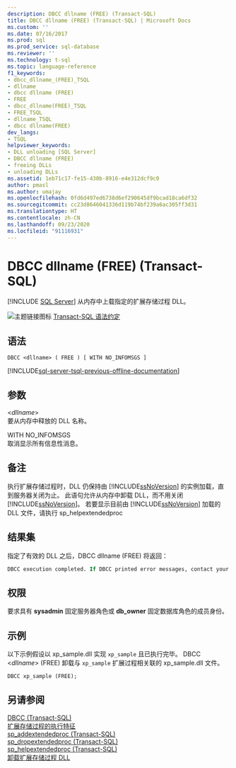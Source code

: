 ```yaml
---
description: DBCC dllname (FREE) (Transact-SQL)
title: DBCC dllname (FREE) (Transact-SQL) | Microsoft Docs
ms.custom: ''
ms.date: 07/16/2017
ms.prod: sql
ms.prod_service: sql-database
ms.reviewer: ''
ms.technology: t-sql
ms.topic: language-reference
f1_keywords:
- dbcc_dllname_(FREE)_TSQL
- dllname
- dbcc dllname (FREE)
- FREE
- dbcc_dllname(FREE)_TSQL
- FREE_TSQL
- dllname_TSQL
- dbcc dllname(FREE)
dev_langs:
- TSQL
helpviewer_keywords:
- DLL unloading [SQL Server]
- DBCC dllname (FREE)
- freeing DLLs
- unloading DLLs
ms.assetid: 1eb71c17-fe15-430b-8916-e4e312dcf9c0
author: pmasl
ms.author: umajay
ms.openlocfilehash: 0fd6d497ed6738d6ef290645df9bcad18ca6df32
ms.sourcegitcommit: cc23d8646041336d119b74bf239a6ac305ff3d31
ms.translationtype: HT
ms.contentlocale: zh-CN
ms.lasthandoff: 09/23/2020
ms.locfileid: "91116931"
---
```

# <a name="dbcc-dllname-free-transact-sql"></a>DBCC dllname (FREE) (Transact-SQL)
[!INCLUDE [SQL Server](../../includes/applies-to-version/sqlserver.md)]
从内存中上载指定的扩展存储过程 DLL。
  
![主题链接图标](../../database-engine/configure-windows/media/topic-link.gif "“主题链接”图标") [Transact-SQL 语法约定](../../t-sql/language-elements/transact-sql-syntax-conventions-transact-sql.md)
  
## <a name="syntax"></a>语法  
```syntaxsql
DBCC <dllname> ( FREE ) [ WITH NO_INFOMSGS ]  
```  
  
[!INCLUDE[sql-server-tsql-previous-offline-documentation](../../includes/sql-server-tsql-previous-offline-documentation.md)]

## <a name="arguments"></a>参数
 \<*dllname*>  
 要从内存中释放的 DLL 名称。  
  
 WITH NO_INFOMSGS  
 取消显示所有信息性消息。  
  
## <a name="remarks"></a>备注
执行扩展存储过程时，DLL 仍保持由 [!INCLUDE[ssNoVersion](../../includes/ssnoversion-md.md)] 的实例加载，直到服务器关闭为止。 此语句允许从内存中卸载 DLL，而不用关闭 [!INCLUDE[ssNoVersion](../../includes/ssnoversion-md.md)]。 若要显示目前由 [!INCLUDE[ssNoVersion](../../includes/ssnoversion-md.md)] 加载的 DLL 文件，请执行 sp_helpextendedproc
  
## <a name="result-sets"></a>结果集  
指定了有效的 DLL 之后，DBCC dllname (FREE) 将返回：
  
```sql
DBCC execution completed. If DBCC printed error messages, contact your system administrator.  
```  
  
## <a name="permissions"></a>权限  
要求具有 **sysadmin** 固定服务器角色或 **db_owner** 固定数据库角色的成员身份。
  
## <a name="examples"></a>示例  
以下示例假设以 xp_sample.dll 实现 `xp_sample` 且已执行完毕。 DBCC \<*dllname*> (FREE) 卸载与 `xp_sample` 扩展过程相关联的 xp_sample.dll 文件。
  
```sql  
DBCC xp_sample (FREE);  
```  
  
## <a name="see-also"></a>另请参阅  
[DBCC (Transact-SQL)](../../t-sql/database-console-commands/dbcc-transact-sql.md)  
[扩展存储过程的执行特征](../../relational-databases/extended-stored-procedures-programming/execution-characteristics-of-extended-stored-procedures.md)  
[sp_addextendedproc (Transact-SQL)](../../relational-databases/system-stored-procedures/sp-addextendedproc-transact-sql.md)  
[sp_dropextendedproc (Transact-SQL)](../../relational-databases/system-stored-procedures/sp-dropextendedproc-transact-sql.md)  
[sp_helpextendedproc (Transact-SQL)](../../relational-databases/system-stored-procedures/sp-helpextendedproc-transact-sql.md)  
[卸载扩展存储过程 DLL](../../relational-databases/extended-stored-procedures-programming/unloading-an-extended-stored-procedure-dll.md)
  
  
